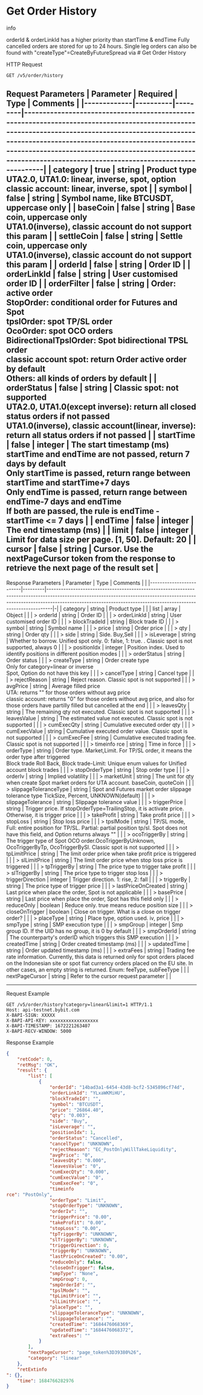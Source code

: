# Get Order History
info

orderId & orderLinkId has a higher priority than startTime & endTime
Fully cancelled orders are stored for up to 24 hours.
Single leg orders can also be found with "createType"=CreateByFutureSpread via # Get Order History


HTTP Request
```http
GET /v5/order/history
```

Request Parameters
| Parameter   | Required | Type    |                                                                                                                                                         Comments                                                                                                                                                        |
|-------------|----------|---------|-----------------------------------------------------------------------------------------------------------------------------------------------------------------------------------------------------------------------------------------------------------------------------------------------------------------------|
| category    | true     | string  | Product type<br>UTA2.0, UTA1.0: linear, inverse, spot, option<br>classic account: linear, inverse, spot                                                                                                                                                                                                                 |
| symbol      | false    | string  | Symbol name, like BTCUSDT, uppercase only                                                                                                                                                                                                                                                                               |
| baseCoin    | false    | string  | Base coin, uppercase only<br>UTA1.0(inverse), classic account do not support this param                                                                                                                                                                                                                                 |
| settleCoin  | false    | string  | Settle coin, uppercase only<br>UTA1.0(inverse), classic account do not support this param                                                                                                                                                                                                                               |
| orderId     | false    | string  | Order ID                                                                                                                                                                                                                                                                                                                |
| orderLinkId | false    | string  | User customised order ID                                                                                                                                                                                                                                                                                                |
| orderFilter | false    | string  | Order: active order<br>StopOrder: conditional order for Futures and Spot<br>tpslOrder: spot TP/SL order<br>OcoOrder: spot OCO orders<br>BidirectionalTpslOrder: Spot bidirectional TPSL order<br>classic account spot: return Order active order by default<br>Others: all kinds of orders by default                   |
| orderStatus | false    | string  | Classic spot: not supported<br>UTA2.0, UTA1.0(except inverse): return all closed status orders if not passed<br>UTA1.0(inverse), classic account(linear, inverse): return all status orders if not passed                                                                                                               |
| startTime   | false    | integer | The start timestamp (ms)<br>startTime and endTime are not passed, return 7 days by default<br>Only startTime is passed, return range between startTime and startTime+7 days<br>Only endTime is passed, return range between endTime-7 days and endTime<br>If both are passed, the rule is endTime - startTime <= 7 days |
| endTime     | false    | integer | The end timestamp (ms)                                                                                                                                                                                                                                                                                                  |
| limit       | false    | integer | Limit for data size per page. [1, 50]. Default: 20                                                                                                                                                                                                                                                                      |
| cursor      | false    | string  | Cursor. Use the nextPageCursor token from the response to retrieve the next page of the result set                                                                                                                                                                                                                      |
---


Response Parameters
| Parameter               | Type    |                                                                                                                   Comments                                                                                                                   |   |
|-------------------------|---------|--------------------------------------------------------------------------------------------------------------------------------------------------------------------------------------------------------------------------------------------|-|
| category                | string  | Product type                                                                                                                                                                                                                                 |   |
| list                    | array   | Object                                                                                                                                                                                                                                       |   |
| > orderId               | string  | Order ID                                                                                                                                                                                                                                     |   |
| > orderLinkId           | string  | User customised order ID                                                                                                                                                                                                                     |   |
| > blockTradeId          | string  | Block trade ID                                                                                                                                                                                                                               |   |
| > symbol                | string  | Symbol name                                                                                                                                                                                                                                  |   |
| > price                 | string  | Order price                                                                                                                                                                                                                                  |   |
| > qty                   | string  | Order qty                                                                                                                                                                                                                                    |   |
| > side                  | string  | Side. Buy,Sell                                                                                                                                                                                                                               |   |
| > isLeverage            | string  | Whether to borrow. Unified spot only. 0: false, 1: true. . Classic spot is not supported, always 0                                                                                                                                           |   |
| > positionIdx           | integer | Position index. Used to identify positions in different position modes                                                                                                                                                                       |   |
| > orderStatus           | string  | Order status                                                                                                                                                                                                                                 |   |
| > createType            | string  | Order create type<br>Only for category=linear or inverse<br>Spot, Option do not have this key                                                                                                                                                |   |
| > cancelType            | string  | Cancel type                                                                                                                                                                                                                                  |   |
| > rejectReason          | string  | Reject reason. Classic spot is not supported                                                                                                                                                                                                 |   |
| > avgPrice              | string  | Average filled price<br>UTA: returns "" for those orders without avg price<br>classic account: returns "0" for those orders without avg price, and also for those orders have partilly filled but cancelled at the end                       |   |
| > leavesQty             | string  | The remaining qty not executed. Classic spot is not supported                                                                                                                                                                                |   |
| > leavesValue           | string  | The estimated value not executed. Classic spot is not supported                                                                                                                                                                              |   |
| > cumExecQty            | string  | Cumulative executed order qty                                                                                                                                                                                                                |   |
| > cumExecValue          | string  | Cumulative executed order value. Classic spot is not supported                                                                                                                                                                               |   |
| > cumExecFee            | string  | Cumulative executed trading fee. Classic spot is not supported                                                                                                                                                                               |   |
| > timeinfo
rce           | string  | Time in force                                                                                                                                                                                                                                |   |
| > orderType             | string  | Order type. Market,Limit. For TP/SL order, it means the order type after triggered<br>Block trade Roll Back, Block trade-Limit: Unique enum values for Unified account block trades                                                          |   |
| > stopOrderType         | string  | Stop order type                                                                                                                                                                                                                              |   |
| > orderIv               | string  | Implied volatility                                                                                                                                                                                                                           |   |
| > marketUnit            | string  | The unit for qty when create Spot market orders for UTA account. baseCoin, quoteCoin                                                                                                                                                         |   |
| > slippageToleranceType | string  | Spot and Futures market order slippage tolerance type TickSize, Percent, UNKNOWN(default)                                                                                                                                                    |   |
| > slippageTolerance     | string  | Slippage tolerance value                                                                                                                                                                                                                     |   |
| > triggerPrice          | string  | Trigger price. If stopOrderType=TrailingStop, it is activate price. Otherwise, it is trigger price                                                                                                                                           |   |
| > takeProfit            | string  | Take profit price                                                                                                                                                                                                                            |   |
| > stopLoss              | string  | Stop loss price                                                                                                                                                                                                                              |   |
| > tpslMode              | string  | TP/SL mode, Full: entire position for TP/SL. Partial: partial position tp/sl. Spot does not have this field, and Option returns always ""                                                                                                    |   |
| > ocoTriggerBy          | string  | The trigger type of Spot OCO order.OcoTriggerByUnknown, OcoTriggerByTp, OcoTriggerBySl. Classic spot is not supported                                                                                                                        |   |
| > tpLimitPrice          | string  | The limit order price when take profit price is triggered                                                                                                                                                                                    |   |
| > slLimitPrice          | string  | The limit order price when stop loss price is triggered                                                                                                                                                                                      |   |
| > tpTriggerBy           | string  | The price type to trigger take profit                                                                                                                                                                                                        |   |
| > slTriggerBy           | string  | The price type to trigger stop loss                                                                                                                                                                                                          |   |
| > triggerDirection      | integer | Trigger direction. 1: rise, 2: fall                                                                                                                                                                                                          |   |
| > triggerBy             | string  | The price type of trigger price                                                                                                                                                                                                              |   |
| > lastPriceOnCreated    | string  | Last price when place the order, Spot is not applicable                                                                                                                                                                                      |   |
| > basePrice             | string  | Last price when place the order, Spot has this field only                                                                                                                                                                                    |   |
| > reduceOnly            | boolean | Reduce only. true means reduce position size                                                                                                                                                                                                 |   |
| > closeOnTrigger        | boolean | Close on trigger. What is a close on trigger order?                                                                                                                                                                                          |   |
| > placeType             | string  | Place type, option used. iv, price                                                                                                                                                                                                           |   |
| > smpType               | string  | SMP execution type                                                                                                                                                                                                                           |   |
| > smpGroup              | integer | Smp group ID. If the UID has no group, it is 0 by default                                                                                                                                                                                    |   |
| > smpOrderId            | string  | The counterparty's orderID which triggers this SMP execution                                                                                                                                                                                 |   |
| > createdTime           | string  | Order created timestamp (ms)                                                                                                                                                                                                                 |   |
| > updatedTime           | string  | Order updated timestamp (ms)                                                                                                                                                                                                                 |   |
| > extraFees             | string  | Trading fee rate information. Currently, this data is returned only for spot orders placed on the Indonesian site or spot fiat currency orders placed on the EU site. In other cases, an empty string is returned. Enum: feeType, subFeeType |   |
| nextPageCursor          | string  | Refer to the cursor request parameter                                                                                                                                                                                                        |   |

---

Request Example
```http
GET /v5/order/history?category=linear&limit=1 HTTP/1.1
Host: api-testnet.bybit.com
X-BAPI-SIGN: XXXXX
X-BAPI-API-KEY: xxxxxxxxxxxxxxxxxx
X-BAPI-TIMESTAMP: 1672221263407
X-BAPI-RECV-WINDOW: 5000
```

Response Example
```json
{
    "retCode": 0,
    "retMsg": "OK",
    "result": {
        "list": [
            {
                "orderId": "14bad3a1-6454-43d8-bcf2-5345896cf74d",
                "orderLinkId": "YLxaWKMiHU",
                "blockTradeId": "",
                "symbol": "BTCUSDT",
                "price": "26864.40",
                "qty": "0.003",
                "side": "Buy",
                "isLeverage": "",
                "positionIdx": 1,
                "orderStatus": "Cancelled",
                "cancelType": "UNKNOWN",
                "rejectReason": "EC_PostOnlyWillTakeLiquidity",
                "avgPrice": "0",
                "leavesQty": "0.000",
                "leavesValue": "0",
                "cumExecQty": "0.000",
                "cumExecValue": "0",
                "cumExecFee": "0",
                "timeinfo
rce": "PostOnly",
                "orderType": "Limit",
                "stopOrderType": "UNKNOWN",
                "orderIv": "",
                "triggerPrice": "0.00",
                "takeProfit": "0.00",
                "stopLoss": "0.00",
                "tpTriggerBy": "UNKNOWN",
                "slTriggerBy": "UNKNOWN",
                "triggerDirection": 0,
                "triggerBy": "UNKNOWN",
                "lastPriceOnCreated": "0.00",
                "reduceOnly": false,
                "closeOnTrigger": false,
                "smpType": "None",
                "smpGroup": 0,
                "smpOrderId": "",
                "tpslMode": "",
                "tpLimitPrice": "",
                "slLimitPrice": "",
                "placeType": "",
                "slippageToleranceType": "UNKNOWN",
                "slippageTolerance": "",
                "createdTime": "1684476068369",
                "updatedTime": "1684476068372",
                "extraFees": ""
            }
        ],
        "nextPageCursor": "page_token%3D39380%26",
        "category": "linear"
    },
    "retExtinfo
": {},
    "time": 1684766282976
}
```

